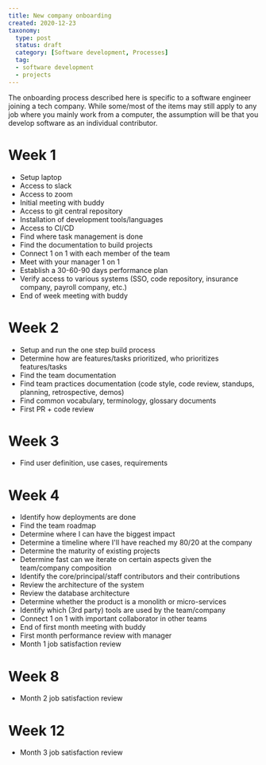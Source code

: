 ```yaml
---
title: New company onboarding
created: 2020-12-23
taxonomy:
  type: post
  status: draft
  category: [Software development, Processes]
  tag:
  - software development
  - projects
---
```


The onboarding process described here is specific to a software engineer joining a tech company. While some/most of the items may still apply to any job where you mainly work from a computer, the assumption will be that you develop software as an individual contributor.

# Week 1
* Setup laptop
* Access to slack
* Access to zoom
* Initial meeting with buddy
* Access to git central repository
* Installation of development tools/languages
* Access to CI/CD
* Find where task management is done
* Find the documentation to build projects
* Connect 1 on 1 with each member of the team
* Meet with your manager 1 on 1
* Establish a 30-60-90 days performance plan
* Verify access to various systems (SSO, code repository, insurance company, payroll company, etc.)
* End of week meeting with buddy

# Week 2
* Setup and run the one step build process
* Determine how are features/tasks prioritized, who prioritizes features/tasks
* Find the team documentation
* Find team practices documentation (code style, code review, standups, planning, retrospective, demos)
* Find common vocabulary, terminology, glossary documents
* First PR + code review

# Week 3
* Find user definition, use cases, requirements

# Week 4
* Identify how deployments are done
* Find the team roadmap
* Determine where I can have the biggest impact
* Determine a timeline where I'll have reached my 80/20 at the company
* Determine the maturity of existing projects
* Determine fast can we iterate on certain aspects given the team/company composition
* Identify the core/principal/staff contributors and their contributions
* Review the architecture of the system
* Review the database architecture
* Determine whether the product is a monolith or micro-services
* Identify which (3rd party) tools are used by the team/company
* Connect 1 on 1 with important collaborator in other teams
* End of first month meeting with buddy
* First month performance review with manager
* Month 1 job satisfaction review

# Week 8
* Month 2 job satisfaction review

# Week 12
* Month 3 job satisfaction review
